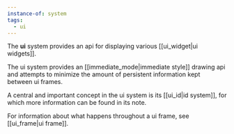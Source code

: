 ```yaml
---
instance-of: system
tags:
  - ui
---
```


The **ui** system provides an api for displaying various [[ui_widget|ui widgets]]. 

The ui system provides an [[immediate_mode|immediate style]] drawing api and attempts to minimize the amount of persistent information kept between ui frames.

A central and important concept in the ui system is its [[ui_id|id system]], for which more information can be found in its note.

For information about what happens throughout a ui frame, see [[ui_frame|ui frame]].



